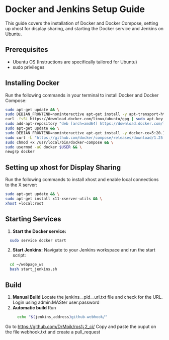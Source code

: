 # Docker and Jenkins Setup Guide

This guide covers the installation of Docker and Docker Compose, setting up xhost for display sharing, and starting the Docker service and Jenkins on Ubuntu.

## Prerequisites

- Ubuntu OS (Instructions are specifically tailored for Ubuntu)
- sudo privileges

## Installing Docker

Run the following commands in your terminal to install Docker and Docker Compose:

```bash
sudo apt-get update && \
sudo DEBIAN_FRONTEND=noninteractive apt-get install -y apt-transport-https ca-certificates curl software-properties-common && \
curl -fsSL https://download.docker.com/linux/ubuntu/gpg | sudo apt-key add - && \
sudo add-apt-repository "deb [arch=amd64] https://download.docker.com/linux/ubuntu $(lsb_release -cs) stable" && \
sudo apt-get update && \
sudo DEBIAN_FRONTEND=noninteractive apt-get install -y docker-ce=5:20.10.12~3-0~ubuntu-focal docker-ce-cli=5:20.10.12~3-0~ubuntu-focal containerd.io && \
sudo curl -L "https://github.com/docker/compose/releases/download/1.25.0/docker-compose-$(uname -s)-$(uname -m)" -o /usr/local/bin/docker-compose && \
sudo chmod +x /usr/local/bin/docker-compose && \
sudo usermod -aG docker $USER && \
newgrp docker
```
## Setting up xhost for Display Sharing

Run the following commands to install xhost and enable local connections to the X server:
```bash
sudo apt-get update && \
sudo apt-get install x11-xserver-utils && \
xhost +local:root
```

## Starting Services

1. **Start the Docker service:**
  ```bash
    sudo service docker start
 ```
2. **Start Jenkins:**
    Navigate to your Jenkins workspace and run the start script:
  ```bash
    cd ~/webpage_ws
    bash start_jenkins.sh
```

## Build
1. **Manual Build**
  Locate the jenkins__pid__url.txt file and check for the URL. Login using admin:MASter user:password
2. **Automatic build**
  Run
    ```bash
      echo "$(jenkins_address)github-webhook/"
    ```
  Go to https://github.com/DrMoik/ros1¿2_ci/ Copy and paste the ouput on the file webhook.txt and create a pull_request
